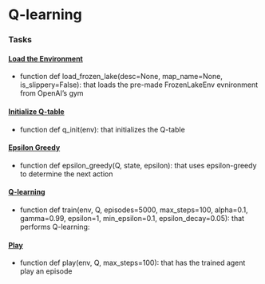 # Q-learning

### Tasks

#### [Load the Environment](./0-load_env.py)
- function def load_frozen_lake(desc=None, map_name=None, is_slippery=False): that loads the pre-made FrozenLakeEnv evnironment from OpenAI’s gym

#### [Initialize Q-table](./1-q_init.py)
- function def q_init(env): that initializes the Q-table

#### [Epsilon Greedy](./2-epsilon_greedy.py)
- function def epsilon_greedy(Q, state, epsilon): that uses epsilon-greedy to determine the next action

#### [Q-learning](./3-q_learning.py)
- function def train(env, Q, episodes=5000, max_steps=100, alpha=0.1, gamma=0.99, epsilon=1, min_epsilon=0.1, epsilon_decay=0.05): that performs Q-learning:

#### [Play](./4-play.py)
- function def play(env, Q, max_steps=100): that has the trained agent play an episode
